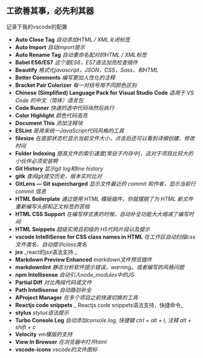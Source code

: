 ## 工欲善其事，必先利其器  
记录下我的vscode的配置

- **Auto Close Tag**      _自动添加HTML / XML关闭标签_
- **Auto Import**    _自动import提示_
- **Auto Rename Tag**    _自动重命名配对的HTML / XML标签_
- **Babel ES6/ES7**    _这个是ES6，ES7语法加亮检查插件_
- **Beautify**    _格式化javascript，JSON，CSS，Sass，和HTML_
- **Better Comments**    _编写更加人性化的注释_
- **Bracket Pair Colorizer**  _每一对括号用不同颜色区别_
- **Chinese (Simplified) Language Pack for Visual Studio Code**   _适用于 VS Code 的中文（简体）语言包_
- **Code Runner**    _快速的选中代码块然后执行_
- **Color Highlight**   _颜色代码高亮_
- **Document This**  _添加注释块_
- **ESLint**  _是用来统一JavaScript代码风格的工具_
- **filesize**  _在底部状态栏显示当前文件大小，点击后还可以看到详细创建、修改时间_
- **Folder Indexing**    _提高文件的索引速度[常驻于内存中]，这对于项目比较大的小伙伴必须安装啊_
- **Git History**    _显示git log和line history_
- **gitk**   _查阅git提交历史，版本实时比对_
- **GitLens — Git supercharged**        _显示文件最近的 commit 和作者，显示当前行 commit 信息_	
- **HTML Boilerplate**    _通过使用 HTML 模版插件，你就摆脱了为 HTML 新文件重新编写头部和正文标签的苦恼_
- **HTML CSS Support**   _在编写样式表的时候，自动补全功能大大缩减了编写时间_
- **HTML Snippets**    _超级实用且初级的 H5代码片段以及提示_
- **vscode IntelliSense for CSS class names in HTML**    _在工作区自动扫描css文件类名，自动提示class类名_
- **jsx**     _react的jsx语法支持 _
- **Markdown Preview Enhanced**    _markdown文件预览插件_
- **markdownlint**    _静态分析软件提示错误，warning。或者编写的风格问题_
- **npm Intellisense**   _自动引入node_modules中的JS_
- **Partial Diff**	    _对比两段代码或文件_
- **Path Intellisense**  _自动路劲补全_
- **AProject Manager**    _在多个项目之前快速切换的工具_
- **Reactjs code snippets**   _ Reactjs code snippets语法支持，快捷命令_
- **stylus**    _stylus语法提示_
- **Turbo Console Log**    _自动添加console.log, 快捷键 ctrl + alt + l, 注释 alt + shift + c_
- **Velocity**    _vm模版的支持_
- **View In Browser**    _在浏览器中打开html_
- **vscode-icons**    _vscode的文件图标_
